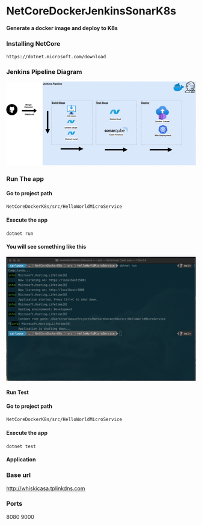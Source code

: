 # NetCoreDockerJenkinsSonarK8s
#### Generate a docker image and deploy to K8s
    
### Installing NetCore 
  
```
https://dotnet.microsoft.com/download
```

### Jenkins Pipeline Diagram

![alt text](Images/FirstApproachDiagram.png)

### Run The app 

#### Go to project path 

```
NetCoreDockerK8s/src/HelloWorldMicroService
```

#### Execute the app

```
dotnet run
```

#### You will see something like this

![alt text](Images/dotnet-run.png)

#### Run Test

#### Go to project path

```
NetCoreDockerK8s/src/HelloWorldMicroService
```

#### Execute the app

```
dotnet test
```

#### Application

### Base url

http://whiskicasa.tplinkdns.com

### Ports

8080
9000
